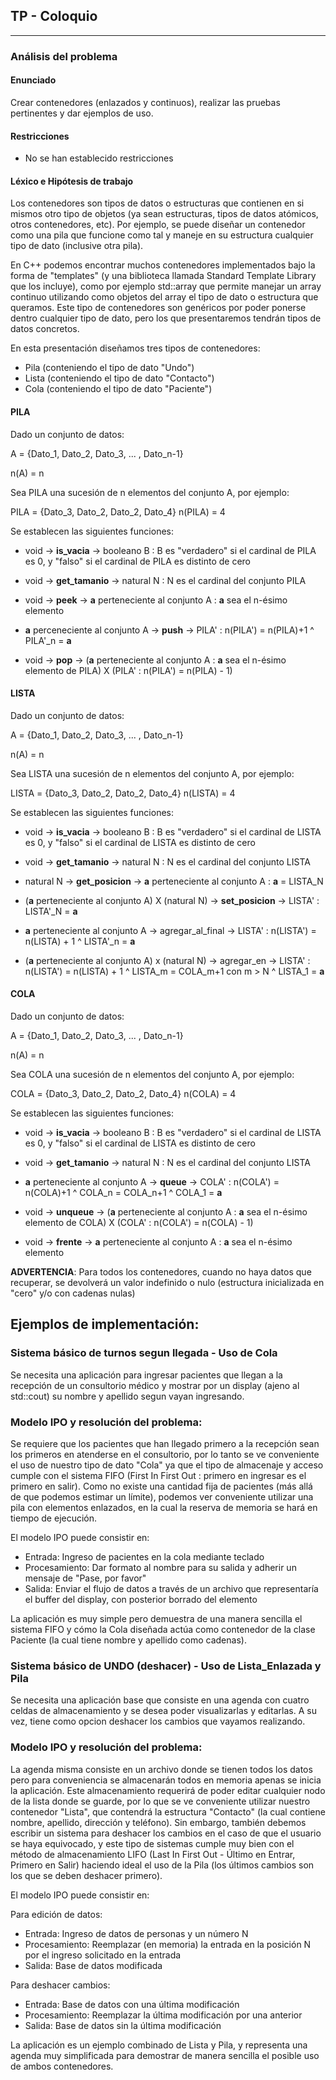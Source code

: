 ## TP - Coloquio

---

### Análisis del problema

#### Enunciado
 Crear contenedores (enlazados y continuos), realizar las pruebas pertinentes y dar ejemplos de uso.
 
#### Restricciones

* No se han establecido restricciones

#### Léxico e Hipótesis de trabajo

Los contenedores son tipos de datos o estructuras que contienen en si mismos otro tipo de objetos (ya sean estructuras, tipos de datos atómicos, otros contenedores, etc). Por ejemplo, se puede diseñar un contenedor como una pila que funcione como tal y maneje en su estructura cualquier tipo de dato (inclusive otra pila). 

En C++ podemos encontrar muchos contenedores implementados bajo la forma de "templates" (y una biblioteca llamada Standard Template Library que los incluye), como por ejemplo std::array que permite manejar un array continuo utilizando como objetos del array el tipo de dato o estructura que queramos. Este tipo de contenedores son genéricos por poder ponerse dentro cualquier tipo de dato, pero los que presentaremos tendrán tipos de datos concretos.

En esta presentación diseñamos tres tipos de contenedores:

* Pila  (conteniendo el tipo de dato "Undo")
* Lista  (conteniendo el tipo de dato "Contacto")
* Cola  (conteniendo el tipo de dato "Paciente")


#### PILA

Dado un conjunto de datos:

A = {Dato_1, Dato_2, Dato_3, ... , Dato_n-1}

n(A) = n

   
Sea PILA una sucesión de n elementos del conjunto A, por ejemplo:

PILA = {Dato_3, Dato_2, Dato_2, Dato_4}
n(PILA) = 4

Se establecen las siguientes funciones:

* void -> __is_vacia__ -> booleano B : B es "verdadero" si el cardinal de PILA es 0, y "falso" si el cardinal de PILA es distinto de cero

* void -> __get_tamanio__ -> natural N : N es el cardinal del conjunto PILA

* void -> __peek__ -> __a__ perteneciente al conjunto A : __a__ sea el n-ésimo elemento     

* __a__ perceneciente al conjunto A -> __push__ -> PILA' : n(PILA') = n(PILA)+1  ^  PILA'_n = __a__

* void -> __pop__ -> (__a__ perteneciente al conjunto A : __a__ sea el n-ésimo elemento de PILA) X (PILA' : n(PILA') = n(PILA) - 1)
  
#### LISTA

Dado un conjunto de datos:

A = {Dato_1, Dato_2, Dato_3, ... , Dato_n-1}

n(A) = n

   
Sea LISTA una sucesión de n elementos del conjunto A, por ejemplo:

LISTA = {Dato_3, Dato_2, Dato_2, Dato_4}
n(LISTA) = 4

Se establecen las siguientes funciones:

* void -> __is_vacia__ -> booleano B : B es "verdadero" si el cardinal de LISTA es 0, y "falso" si el cardinal de LISTA es distinto de cero

* void -> __get_tamanio__ -> natural N : N es el cardinal del conjunto LISTA

* natural N -> __get_posicion__ -> __a__ perteneciente al conjunto A : __a__ = LISTA_N

* (__a__ perteneciente al conjunto A) X (natural N) -> __set_posicion__ -> LISTA' : LISTA'_N = __a__

* __a__ perteneciente al conjunto A -> agregar_al_final -> LISTA' : n(LISTA') = n(LISTA) + 1 ^ LISTA'_n = __a__
 
* (__a__ perteneciente al conjunto A) x (natural N) -> agregar_en -> LISTA' : n(LISTA') = n(LISTA) + 1 ^ LISTA_m = COLA_m+1 con m > N ^ LISTA_1 = __a__




#### COLA



Dado un conjunto de datos:

A = {Dato_1, Dato_2, Dato_3, ... , Dato_n-1}

n(A) = n

   
Sea COLA una sucesión de n elementos del conjunto A, por ejemplo:

COLA = {Dato_3, Dato_2, Dato_2, Dato_4}
n(COLA) = 4


Se establecen las siguientes funciones:

* void -> __is_vacia__ -> booleano B : B es "verdadero" si el cardinal de LISTA es 0, y "falso" si el cardinal de LISTA es distinto de cero

* void -> __get_tamanio__ -> natural N : N es el cardinal del conjunto LISTA

* __a__ perteneciente al conjunto A -> __queue__ -> COLA' : n(COLA') = n(COLA)+1  ^  COLA_n = COLA_n+1 ^ COLA_1 = __a__

* void -> __unqueue__ -> (__a__ perteneciente al conjunto A : __a__ sea el n-ésimo elemento de COLA) X (COLA' : n(COLA') = n(COLA) - 1)

* void -> __frente__ -> __a__ perteneciente al conjunto A : __a__ sea el n-ésimo elemento     


__ADVERTENCIA__: Para todos los contenedores, cuando no haya datos que recuperar, se devolverá un valor indefinido o nulo (estructura inicializada en "cero" y/o con cadenas nulas)



## Ejemplos de implementación:

### Sistema básico de turnos segun llegada - Uso de Cola

Se necesita una aplicación para ingresar pacientes que llegan a la recepción de un consultorio médico y mostrar por un display (ajeno al std::cout) su nombre y apellido segun vayan ingresando.

### Modelo IPO y resolución del problema:

Se requiere que los pacientes que han llegado primero a la recepción sean los primeros en atenderse en el consultorio, por lo tanto se ve conveniente el uso de nuestro tipo de dato "Cola" ya que el tipo de almacenaje y acceso cumple con el sistema FIFO (First In First Out : primero en ingresar es el  primero en salir). Como no existe una cantidad fija de pacientes (más allá de que podemos estimar un límite), podemos ver conveniente utilizar una pila con elementos enlazados, en la cual la reserva de memoria se hará en tiempo de ejecución.

El modelo IPO puede consistir en:

* Entrada: Ingreso de pacientes en la cola mediante teclado
* Procesamiento: Dar formato al nombre para su salida y adherir un mensaje de "Pase, por favor"
* Salida: Enviar el flujo de datos a través de un archivo que representaría el buffer del display, con posterior borrado del elemento

La aplicación es muy simple pero demuestra de una manera sencilla el sistema FIFO y cómo la Cola diseñada actúa como contenedor de la clase Paciente (la cual tiene nombre y apellido como cadenas).


### Sistema básico de UNDO (deshacer) - Uso de Lista_Enlazada y Pila

Se necesita una aplicación base que consiste en una agenda con cuatro celdas de almacenamiento y se desea poder visualizarlas y editarlas. A su vez, tiene como opcion deshacer los cambios que vayamos realizando.

### Modelo IPO y resolución del problema:

La agenda misma consiste en un archivo donde se tienen todos los datos pero para conveniencia se almacenarán todos en memoria apenas se inicia la aplicación. Este almacenamiento requerirá de poder editar cualquier nodo de la lista donde se guarde, por lo que se ve conveniente  utilizar nuestro contenedor "Lista", que contendrá la estructura "Contacto" (la cual contiene nombre, apellido, dirección y teléfono). Sin embargo, también debemos escribir un sistema para deshacer los cambios en el caso de que el usuario se haya equivocado, y este tipo de sistemas cumple muy bien con el método de almacenamiento LIFO (Last In First Out - Último en Entrar, Primero en Salir) haciendo ideal el uso de la Pila (los últimos cambios son los que se deben deshacer primero).

El modelo IPO puede consistir en:

Para edición de datos:

* Entrada: Ingreso de datos de personas y un número N 
* Procesamiento: Reemplazar (en memoria) la entrada en la posición N por el ingreso solicitado en la entrada
* Salida: Base de datos modificada

Para deshacer cambios:

* Entrada: Base de datos con una última modificación
* Procesamiento: Reemplazar la última modificación por una anterior
* Salida: Base de datos sin la última modificación

La aplicación es un ejemplo combinado de Lista y Pila, y representa una agenda muy simplificada para demostrar de manera sencilla el posible uso de ambos contenedores.
